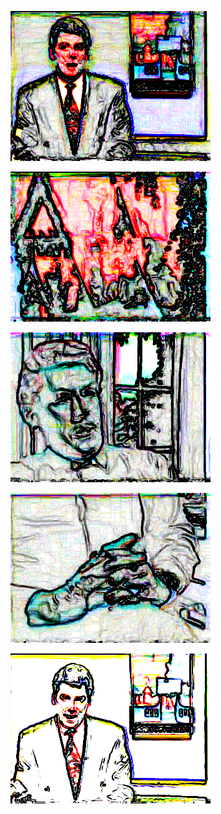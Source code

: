 ![](/art/images/2018-03-28/out-2018-03-28-21-55-36-689.png?raw=true)

![](/art/images/2018-03-28/out-2018-03-28-21-55-56-337.png?raw=true)

![](/art/images/2018-03-28/out-2018-03-28-21-57-38-281.png?raw=true)

![](/art/images/2018-03-28/out-2018-03-28-21-57-41-767.png?raw=true)

![](/art/images/2018-03-28/out-2018-03-28-22-04-59-111.png?raw=true)

